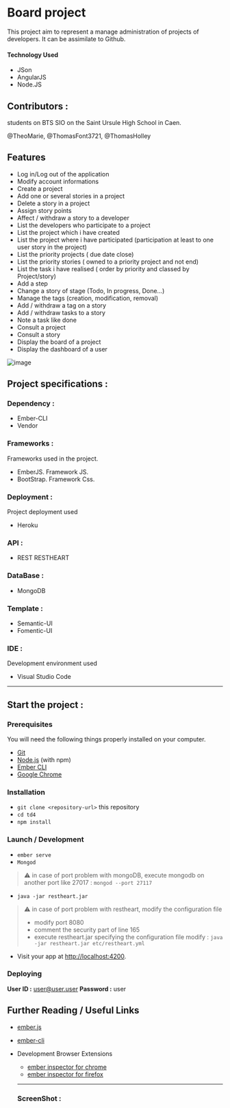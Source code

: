 # Board project

This project aim to represent a manage administration of projects of developers. It can be assimilate to Github.

#### Technology Used
- JSon
- AngularJS
- Node.JS

## Contributors :
students on BTS SIO on the Saint Ursule High School in Caen.

@TheoMarie, @ThomasFont3721, @ThomasHolley

## Features

- Log in/Log out of the application
- Modify account informations
- Create a project
- Add one or several stories in a project
- Delete a story in a project
- Assign story points
- Affect / withdraw a story to a developer
- List the developers who participate to a project
- List the project which i have created
- List the project where i have participated (participation at least to one user story in the project)
- List the priority projects ( due date close)
- List the priority stories ( owned to a priority project and not end)
- List the task i have realised ( order by priority and classed by Project/story)
- Add a step
- Change a story of stage (Todo, In progress, Done…)
- Manage the tags (creation, modification, removal)
- Add / withdraw a tag on a story
- Add / withdraw tasks to a story
- Note a task like done
- Consult a project
- Consult a story
- Display the board of a project
- Display the dashboard of a user

![image](https://user-images.githubusercontent.com/55082849/80465049-f7fec980-893a-11ea-9188-d3a27a51ace9.png)


## Project specifications :

### Dependency :

- Ember-CLI
- Vendor

### Frameworks :
Frameworks used in the project.

- EmberJS. Framework JS.
- BootStrap. Framework Css.

### Deployment :
Project deployment used

- Heroku

### API :

- REST RESTHEART

### DataBase :

- MongoDB

### Template :

- Semantic-UI
- Fomentic-UI

### IDE :
Development environment used

- Visual Studio Code

----------------------------------------------------------------------------------------------
## Start the project :

###  Prerequisites

You will need the following things properly installed on your computer.

* [Git](https://git-scm.com/)
* [Node.js](https://nodejs.org/) (with npm)
* [Ember CLI](https://ember-cli.com/)
* [Google Chrome](https://google.com/chrome/)

###  Installation

* `git clone <repository-url>` this repository
* `cd td4`
* `npm install`

###  Launch / Development

* `ember serve`
* `Mongod`
> :warning: in case of port problem with mongoDB, execute mongodb on another port like 27017 : `mongod --port 27117`
* `java -jar restheart.jar`
> :warning: in case of port problem with restheart, modify the configuration file
>  - modify port 8080
>  - comment the security part of line 165
>  - execute restheart.jar specifying the configuration file modify : `java -jar restheart.jar etc/restheart.yml`

* Visit your app at [http://localhost:4200](http://localhost:4200).


### Deploying

**User ID :** user@user.user 
**Password :** user

## Further Reading / Useful Links

* [ember.js](https://emberjs.com/)
* [ember-cli](https://ember-cli.com/)
* Development Browser Extensions
  * [ember inspector for chrome](https://chrome.google.com/webstore/detail/ember-inspector/bmdblncegkenkacieihfhpjfppoconhi)
  * [ember inspector for firefox](https://addons.mozilla.org/en-US/firefox/addon/ember-inspector/)
  
  -----------------------------------------------------------------------------------------------------------------------
  
  ### ScreenShot :
